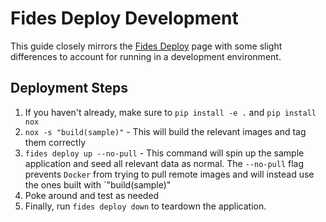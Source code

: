 # Fides Deploy Development

This guide closely mirrors the [Fides Deploy](../../getting-started/sample_project/) page with some slight differences to account for running in a development environment.

## Deployment Steps

1. If you haven't already, make sure to `pip install -e .` and `pip install nox`
1. `nox -s "build(sample)"` - This will build the relevant images and tag them correctly
1. `fides deploy up --no-pull` - This command will spin up the sample application and seed all relevant data as normal. The `--no-pull` flag prevents `Docker` from trying to pull remote images and will instead use the ones built with `"build(sample)"
1. Poke around and test as needed
1. Finally, run `fides deploy down` to teardown the application.
